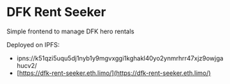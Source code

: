 # DFK Rent Seeker

Simple frontend to manage DFK hero rentals


Deployed on IPFS:
- ipns://k51qzi5uqu5dj1nyb1y9mgvxggi1kghakl40yo2ynmrhrr47xjz9owjgahucv2/
- [https://dfk-rent-seeker.eth.limo/](https://dfk-rent-seeker.eth.limo/)
